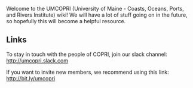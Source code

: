 Welcome to the UMCOPRI (University of Maine - Coasts, Oceans, Ports, and Rivers Institute) wiki!  We will have a lot of stuff going on in the future, so hopefully this will become a helpful resource.

## Links

To stay in touch with the people of COPRI, join our slack channel: <http://umcopri.slack.com>

If you want to invite new members, we recommend using this link: <http://bit.ly/umcopri>

